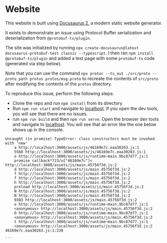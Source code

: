 # Website

This website is built using [Docusaurus 2](https://docusaurus.io/), a modern static website generator.

It exists to demonstrate an issue using Protocol Buffer serialization and deserialization from `@protobuf-ts/plugin`.

The site was initialized by running `npx create-docusaurus@latest docusaurus-protobuf-test classic --typescript`. I then ran `npm install @protobuf-ts/plugin` and added a test page with some `protobuf-ts` code (generated via step below).

 Note that you can use the command `npx protoc --ts_out ./src/proto --proto_path protos protos/msg.proto` to recreate the contents of `src/proto` after modifying the contents of the `protos` directory.

To reproduce this issue, perform the following steps:
* Clone the repo and run `npm install` from its directory
* Run `npm run start` and navigate to [localhost](http://localhost:3000/test). If you open the dev tools, you will see that there are no issues.
* run `npm run build` and then `npm run serve`. Open the browser dev tools and navigate to [localhost](http://localhost:3000/test). You will see that an error like the one below shows up in the console.
```
Uncaught (in promise) TypeError: class constructors must be invoked with 'new'
    a http://localhost:3000/assets/js/46169e7c.eaa30263.js:1
    5568 http://localhost:3000/assets/js/46169e7c.eaa30263.js:1
    o http://localhost:3000/assets/js/runtime~main.9bc87d77.js:1
    promise callback*723/u["46169e7c"]< http://localhost:3000/assets/js/main.45756f3d.js:2
    d http://localhost:3000/assets/js/main.45756f3d.js:2
    f http://localhost:3000/assets/js/main.45756f3d.js:2
    f http://localhost:3000/assets/js/main.45756f3d.js:2
    h http://localhost:3000/assets/js/main.45756f3d.js:2
    preload http://localhost:3000/assets/js/main.45756f3d.js:2
    N http://localhost:3000/assets/js/main.45756f3d.js:2
    N http://localhost:3000/assets/js/main.45756f3d.js:2
    9383 http://localhost:3000/assets/js/main.45756f3d.js:2
    o http://localhost:3000/assets/js/runtime~main.9bc87d77.js:1
    <anonymous> http://localhost:3000/assets/js/main.45756f3d.js:2
    O http://localhost:3000/assets/js/runtime~main.9bc87d77.js:1
    <anonymous> http://localhost:3000/assets/js/main.45756f3d.js:2
    t http://localhost:3000/assets/js/runtime~main.9bc87d77.js:1
    <anonymous> http://localhost:3000/assets/js/main.45756f3d.js:2
46169e7c.eaa30263.js:1:238

​```